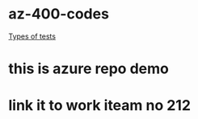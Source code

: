 # az-400-codes

[Types of tests](python/test)

# this is azure repo demo
# link it to work iteam no 212